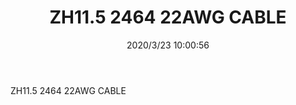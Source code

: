 ﻿---
layout: post 
title: ZH11.5 2464 22AWG CABLE
tags: HARNESS
categories: wire-harness
overview: ZH11.5 2464 22AWG CABLE
part_number: KR19
thumb_img: static/202003/284-thumb-20200323180132.jpg
small_img: static/202003/284-20200323180132.jpg
date: 2020/3/23 10:00:56
---


ZH11.5 2464 22AWG CABLE
